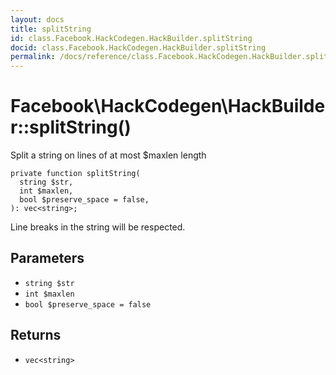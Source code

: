 ```yaml
---
layout: docs
title: splitString
id: class.Facebook.HackCodegen.HackBuilder.splitString
docid: class.Facebook.HackCodegen.HackBuilder.splitString
permalink: /docs/reference/class.Facebook.HackCodegen.HackBuilder.splitString.md
---
```

# Facebook\\HackCodegen\\HackBuilder::splitString()




Split a string on lines of at most $maxlen length




``` Hack
private function splitString(
  string $str,
  int $maxlen,
  bool $preserve_space = false,
): vec<string>;
```




Line breaks in
the string will be respected.




## Parameters




- ` string $str `
- ` int $maxlen `
- ` bool $preserve_space = false `




## Returns




+ ` vec<string> `